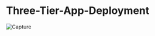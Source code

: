 # Three-Tier-App-Deployment

![Capture](https://github.com/patilkiran02/three-tier-app-deployment/assets/88377164/67f135be-3b66-4e39-ad18-27487d9063ef)
